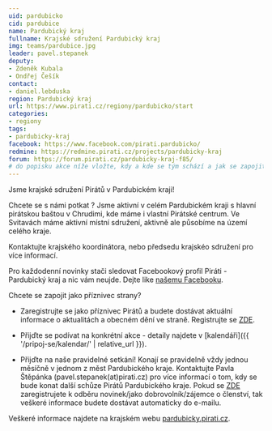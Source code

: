 ```yaml
---
uid: pardubicko
cid: pardubice
name: Pardubický kraj
fullname: Krajské sdružení Pardubický kraj
img: teams/pardubice.jpg
leader: pavel.stepanek
deputy:
- Zdeněk Kubala
- Ondřej Češík
contact:
- daniel.lebduska
region: Pardubický kraj
url: https://www.pirati.cz/regiony/pardubicko/start
categories:
- regiony
tags:
- pardubicky-kraj
facebook: https://www.facebook.com/pirati.pardubicko/
redmine: https://redmine.pirati.cz/projects/pardubicky-kraj
forum: https://forum.pirati.cz/pardubicky-kraj-f85/
# do popisku akce níže vložte, kdy a kde se tým schází a jak se zapojit
---
```


Jsme krajské sdružení Pirátů v Pardubickém kraji! 

Chcete se s námi potkat ? Jsme aktivní v celém Pardubickém kraji s hlavní pirátskou baštou v Chrudimi, kde máme i vlastní Pirátské centrum. Ve Svitavách máme aktivní místní sdružení, aktivně ale působíme na území celého kraje.

Kontaktujte krajského koordinátora, nebo předsedu krajskéo sdružení pro více informací.

Pro každodenní novinky stači sledovat Facebookový profil Piráti - Pardubický kraj a nic vám neujde. Dejte like [našemu Facebooku](https://www.facebook.com/pg/pirati.pardubicko/events/?ref=page_internal).

Chcete se zapojit jako příznivec strany?

* Zaregistrujte se jako příznivec Pirátů a budete dostávat aktuální informace o aktualitách a obecném dění ve straně. Registrujte se [ZDE](https://www.pirati.cz/pripoj-se/).

* Přijďte se podívat na konkrétní akce - detaily najdete v [kalendáři]({{ '/pripoj-se/kalendar/' | relative_url }}).

* Přijďte na naše pravidelné setkání! Konají se pravidelně vždy jednou měsíčně v jednom z měst Pardubického kraje. Kontaktujte Pavla Štěpánka (pavel.stepanek(аt)pirati.cz) pro více informací o tom, kdy se bude konat další schůze Pirátů Pardubického kraje. 
Pokud se [ZDE](https://www.pirati.cz/pripoj-se/) zaregistrujete k odběru novinek/jako dobrovolník/zájemce o členství, tak veškeré informace budete dostávat automaticky do e-mailu.

Veškeré informace najdete na krajském webu [pardubicky.pirati.cz](https://pardubicky.pirati.cz).
